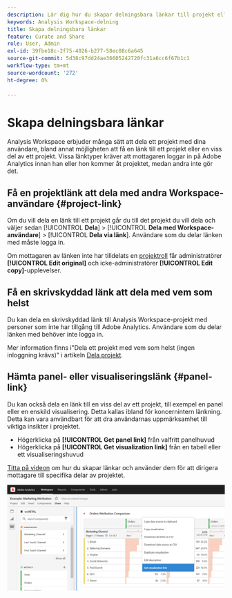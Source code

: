 ```yaml
---
description: Lär dig hur du skapar delningsbara länkar till projekt eller visualiseringar
keywords: Analysis Workspace-delning
title: Skapa delningsbara länkar
feature: Curate and Share
role: User, Admin
exl-id: 39fbe18c-2f75-4026-b277-58ec08c6a645
source-git-commit: 5d38c97dd24ae36605242720fc31a6cc6f67b1c1
workflow-type: tm+mt
source-wordcount: '272'
ht-degree: 0%

---
```


# Skapa delningsbara länkar

Analysis Workspace erbjuder många sätt att dela ett projekt med dina användare, bland annat möjligheten att få en länk till ett projekt eller en viss del av ett projekt. Vissa länktyper kräver att mottagaren loggar in på Adobe Analytics innan han eller hon kommer åt projektet, medan andra inte gör det.

## Få en projektlänk att dela med andra Workspace-användare {#project-link}

Om du vill dela en länk till ett projekt går du till det projekt du vill dela och väljer sedan [!UICONTROL **Dela**] > [!UICONTROL **Dela med Workspace-användare**] > [!UICONTROL **Dela via länk**]. Användare som du delar länken med måste logga in.

Om mottagaren av länken inte har tilldelats en [projektroll](https://experienceleague.adobe.com/docs/analytics/analyze/analysis-workspace/curate-share/share-projects.html?lang=sv-SE) får administratörer **[!UICONTROL Edit original]** och icke-administratörer **[!UICONTROL Edit copy]**-upplevelser.

## Få en skrivskyddad länk att dela med vem som helst

Du kan dela en skrivskyddad länk till Analysis Workspace-projekt med personer som inte har tillgång till Adobe Analytics. Användare som du delar länken med behöver inte logga in.

Mer information finns i&quot;Dela ett projekt med vem som helst (ingen inloggning krävs)&quot; i artikeln [Dela projekt](/help/analyze/analysis-workspace/curate-share/share-projects.md).

## Hämta panel- eller visualiseringslänk {#panel-link}

Du kan också dela en länk till en viss del av ett projekt, till exempel en panel eller en enskild visualisering. Detta kallas ibland för koncernintern länkning. Detta kan vara användbart för att dra användarnas uppmärksamhet till viktiga insikter i projektet.

* Högerklicka på **[!UICONTROL Get panel link]** från valfritt panelhuvud
* Högerklicka på **[!UICONTROL Get visualization link]** från en tabell eller ett visualiseringshuvud

[Titta på videon](https://experienceleague.adobe.com/docs/analytics-learn/tutorials/analysis-workspace/visualizations/intra-linking-in-analysis-workspace.html?lang=sv-SE) om hur du skapar länkar och använder dem för att dirigera mottagare till specifika delar av projektet.

![](assets/get-viz-link.png)
